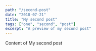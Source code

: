 ```yaml
---
path: "/second-post"
date: "2018-07-21"
title: "My second post"
tags: ["one", "second", "post"]
excerpt: "A preview of my second post"
---
```


Content of My second post
